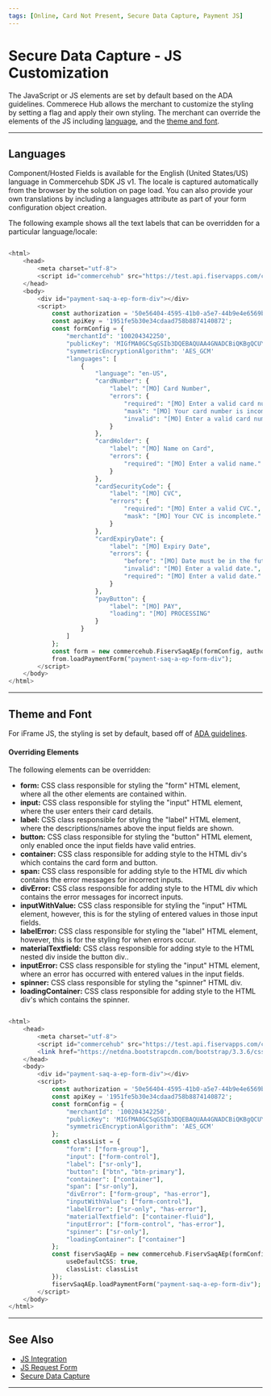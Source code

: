 ```yaml
---
tags: [Online, Card Not Present, Secure Data Capture, Payment JS]
---
```


# Secure Data Capture - JS Customization

The JavaScript or JS elements are set by default based on the ADA guidelines. Commerece Hub allows the merchant to customize the styling by setting a flag and apply their own styling. The merchant can override the elements of the JS including [language](#languages), and the [theme and font](#theme-and-font).

---

## Languages

Component/Hosted Fields is available for the English (United States/US) language in Commercehub SDK JS v1. The locale is captured automatically from the browser by the solution on page load. You can also provide your own translations by including a languages attribute as part of your form configuration object creation.

The following example shows all the text labels that can be overridden for a particular language/locale:

``` php

<html>
    <head>
        <meta charset="utf-8">
        <script id="commercehub" src="https://test.api.fiservapps.com/ch/js/commercehub-client-sdk.js"></script>
    </head>
    <body>
        <div id="payment-saq-a-ep-form-div"></div>
        <script>
            const authorization = '50e56404-4595-41b0-a5e7-44b9e4e6569b';
            const apiKey = '1951fe5b30e34cdaad758b8874140872'; 
            const formConfig = {
                "merchantId": '100204342250',
                "publicKey": 'MIGfMA0GCSqGSIb3DQEBAQUAA4GNADCBiQKBgQCUYMJPHx8HLM1hUGNr1WOteYFt+PC0RZTpSeOcMhyQreTcfSwNi75wRR0k+QvMk4u8fm8A/Vq7tRU+LRbSTiFuSDJqszQGybm1LWoDoYuTD3QkF8r3Ej1VkhR7nBB8jlK+tpbWsigF3PeWUmfVEIA/qfLKhNDpUY71lyw8pxZTfwIDAQAB=',
                "symmetricEncryptionAlgorithm": 'AES_GCM'
                "languages": [
                    {
                        "language": "en-US",
                        "cardNumber": {
                            "label": "[MO] Card Number",
                            "errors": {
                                "required": "[MO] Enter a valid card number.",
                                "mask": "[MO] Your card number is incomplete.",
                                "invalid": "[MO] Enter a valid card number."
                            }
                        },
                        "cardHolder": {
                            "label": "[MO] Name on Card",
                            "errors": {
                                "required": "[MO] Enter a valid name."
                            }
                        },
                        "cardSecurityCode": {
                            "label": "[MO] CVC",
                            "errors": {
                                "required": "[MO] Enter a valid CVC.",
                                "mask": "[MO] Your CVC is incomplete."
                            }
                        },
                        "cardExpiryDate": {
                            "label": "[MO] Expiry Date",
                            "errors": {
                                "before": "[MO] Date must be in the future.",
                                "invalid": "[MO] Enter a valid date.",
                                "required": "[MO] Enter a valid date."
                            }
                        },
                        "payButton": {
                            "label": "[MO] PAY",
                            "loading": "[MO] PROCESSING"
                        }
                    }
                ]
            };
            const form = new commercehub.FiservSaqAEp(formConfig, authorization, apiKey);
            from.loadPaymentForm("payment-saq-a-ep-form-div");
        </script>
    </body>
</html>

```

---


## Theme and Font

For iFrame JS, the styling is set by default, based off of [ADA guidelines](?path=https://www.ada.gov/2010ADAstandards_index.htm).


#### Overriding Elements
The following elements can be overridden:

- **form:** CSS class responsible for styling the "form" HTML element, where all the other elements are contained within.
- **input:** CSS class responsible for styling the "input" HTML element, where the user enters their card details.
- **label:** CSS class responsible for styling the "label" HTML element, where the descriptions/names above the input fields are shown.
- **button:** CSS class responsible for styling the "button" HTML element, only enabled once the input fields have valid entries.
- **container:** CSS class responsible for adding style to the HTML div's which contains the card form and button.
- **span:** CSS class responsible for adding style to the HTML div which contains the error messages for incorrect inputs.
- **divError:** CSS class responsible for adding style to the HTML div which contains the error messages for incorrect inputs.
- **inputWithValue:** CSS class responsible for styling the "input" HTML element, however, this is for the styling of entered values in those input fields.
- **labelError:** CSS class responsible for styling the "label" HTML element, however, this is for the styling for when errors occur.
- **materialTextfield:** CSS class responsible for adding style to the HTML nested div inside the button div..
- **inputError:** CSS class responsible for styling the "input" HTML element, where an error has occurred with entered values in the input fields.
- **spinner:** CSS class responsible for styling the "spinner" HTML div.
- **loadingContainer:** CSS class responsible for adding style to the HTML div's which contains the spinner.

``` php

<html>
    <head>
        <meta charset="utf-8">
        <script id="commercehub" src="https://test.api.fiservapps.com/ch/js/commercehub-client-sdk.js"></script>
        <link href="https://netdna.bootstrapcdn.com/bootstrap/3.3.6/css/bootstrap.min.css" rel="stylesheet">
    </head>
    <body>
        <div id="payment-saq-a-ep-form-div"></div>
        <script>
            const authorization = '50e56404-4595-41b0-a5e7-44b9e4e6569b';
            const apiKey = '1951fe5b30e34cdaad758b8874140872'; 
            const formConfig = {
                "merchantId": '100204342250',
                "publicKey": 'MIGfMA0GCSqGSIb3DQEBAQUAA4GNADCBiQKBgQCUYMJPHx8HLM1hUGNr1WOteYFt+PC0RZTpSeOcMhyQreTcfSwNi75wRR0k+QvMk4u8fm8A/Vq7tRU+LRbSTiFuSDJqszQGybm1LWoDoYuTD3QkF8r3Ej1VkhR7nBB8jlK+tpbWsigF3PeWUmfVEIA/qfLKhNDpUY71lyw8pxZTfwIDAQAB=',
                "symmetricEncryptionAlgorithm": 'AES_GCM'                
            };
            const classList = {
                "form": ["form-group"],
                "input": ["form-control"],
                "label": ["sr-only"],
                "button": ["btn", "btn-primary"],
                "container": ["container"],
                "span": ["sr-only"],
                "divError": ["form-group", "has-error"],
                "inputWithValue": ["form-control"],
                "labelError": ["sr-only", "has-error"],
                "materialTextfield": ["container-fluid"],
                "inputError": ["form-control", "has-error"],
                "spinner": ["sr-only"],
                "loadingContainer": ["container"]
            };
            const fiservSaqAEp = new commercehub.FiservSaqAEp(formConfig, {
                useDefaultCSS: true,
                classList: classList
            });
            fiservSaqAEp.loadPaymentForm("payment-saq-a-ep-form-div");
        </script>
    </body>
</html>

```
---

## See Also

- [JS Integration](?path=docs/Online-Mobile-Digital/Secure-Data-Capture/Payment-JS/Payment-JS.md)
- [JS Request Form](?path=docs/Online-Mobile-Digital/Secure-Data-Capture/Payment-JS/JS-Request.md)
- [Secure Data Capture](?path=docs/Online-Mobile-Digital/Secure-Data-Capture/Secure-Data-Capture.md)

---
